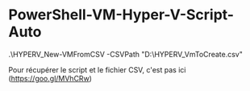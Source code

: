 # PowerShell-VM-Hyper-V-Script-Auto

 .\HYPERV_New-VMFromCSV -CSVPath "D:\HYPERV_VmToCreate.csv"
 
Pour récupérer le script et le fichier CSV, c'est pas ici (https://goo.gl/MVhCRw)

